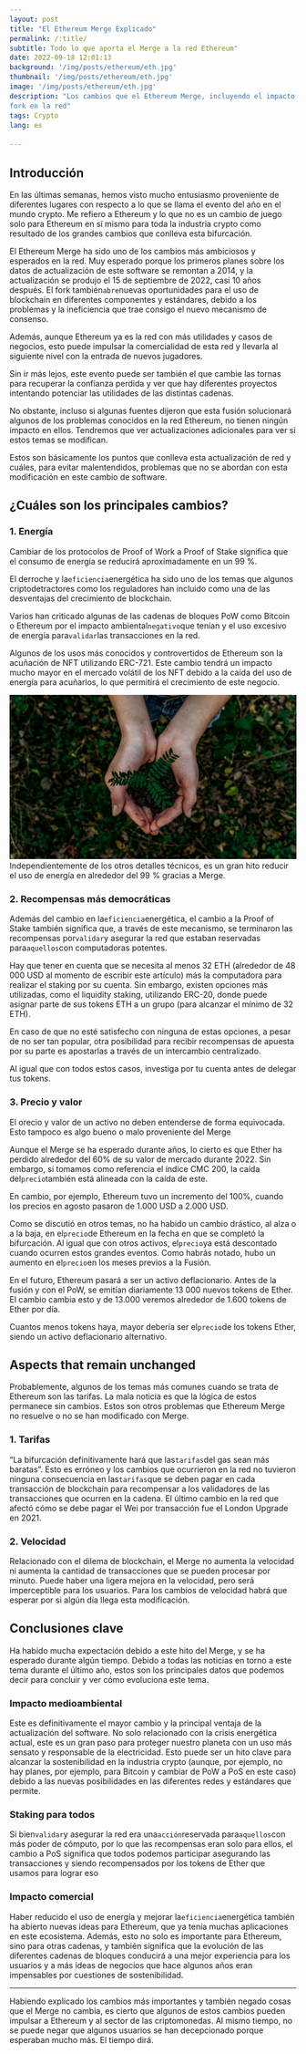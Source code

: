 ```yaml
---
layout: post
title: "El Ethereum Merge Explicado"
permalink: /:title/
subtitle: Todo lo que aporta el Merge a la red Ethereum"
date: 2022-09-18 12:01:13
background: '/img/posts/ethereum/eth.jpg'
thumbnail: '/img/posts/ethereum/eth.jpg'
image: '/img/posts/ethereum/eth.jpg'
description: "Los cambios que el Ethereum Merge, incluyendo el impacto que crean y qué aspectos no se modifican con este
fork en la red"
tags: Crypto
lang: es

---
```



## Introducción

<div class="text-article">
En las últimas semanas, hemos visto mucho entusiasmo proveniente de diferentes lugares con respecto a lo que se llama el evento del año en el mundo crypto. 
Me refiero a Ethereum y lo que no es un cambio de juego solo para Ethereum en sí mismo para toda la industria crypto como resultado de los grandes cambios que conlleva esta bifurcación.
</div>


El Ethereum Merge ha sido uno de los cambios más ambiciosos y esperados en la red. Muy esperado porque los primeros
planes sobre los datos de actualización de este software se remontan a 2014, y la actualización se produjo el 15 de
septiembre de 2022, casi 10 años después. El fork también` abre `nuevas oportunidades para el uso de blockchain en
diferentes componentes y estándares, debido a los problemas y la ineficiencia que trae consigo el nuevo mecanismo de
consenso.

Además, aunque Ethereum ya es la red con más utilidades y casos de negocios, esto puede impulsar la comercialidad de
esta red y llevarla al siguiente nivel con la entrada de nuevos jugadores.

Sin ir más lejos, este evento puede ser también el que cambie las tornas para recuperar la confianza perdida y ver que hay
diferentes proyectos intentando potenciar las utilidades de las distintas cadenas.

No obstante, incluso si algunas fuentes dijeron que esta fusión solucionará algunos de los problemas conocidos en la red
Ethereum, no tienen ningún impacto en ellos. Tendremos que ver actualizaciones adicionales para ver si estos temas se
modifican.

Estos son básicamente los puntos que conlleva esta actualización de red y cuáles, para evitar malentendidos, problemas
que no se abordan con esta modificación en este cambio de software.

## ¿Cuáles son los principales cambios?

### 1. Energía

Cambiar de los protocolos de Proof of Work a Proof of Stake significa que el consumo de energía se reducirá
aproximadamente en un 99 %.

El derroche y la` eficiencia `energética ha sido uno de los temas que algunos criptodetractores como los reguladores han
incluido como una de las desventajas del crecimiento de blockchain.

Varios han criticado algunas de las cadenas de bloques PoW como Bitcoin o Ethereum por el impacto ambiental` negativo `que
tenían y el uso excesivo de energía para` validar `las transacciones en la red.

Algunos de los usos más conocidos y controvertidos de Ethereum son la acuñación de NFT utilizando ERC-721. Este cambio
tendrá un impacto mucho mayor en el mercado volátil de los NFT debido a la caída del uso de energía para acuñarlos, lo
que permitirá el crecimiento de este negocio.


<p>
    <img class="img-fluid" src="/img/posts/ethereum/sustainable.jpeg" alt="Thinking about the future">
    <span class="caption text-muted">Independientemente de los otros detalles técnicos, es un gran hito reducir el uso de energía en alrededor del 99 % gracias a Merge.
</span>
</p>

### 2. Recompensas más democráticas

Además del cambio en la` eficiencia `energética, el cambio a la Proof of Stake también significa que, a través de este
mecanismo, se terminaron las recompensas por` validar `y asegurar la red que estaban reservadas para` aquellos `con
computadoras potentes.

Hay que tener en cuenta que se necesita al menos 32 ETH (alrededor de 48 000 USD al momento de escribir este artículo) más la
computadora para realizar el staking por su cuenta. Sin embargo, existen opciones más utilizadas, como el liquidity staking,
utilizando ERC-20, donde puede asignar parte de sus tokens ETH a un grupo (para alcanzar el mínimo de 32 ETH).

En caso de que no esté satisfecho con ninguna de estas opciones, a pesar de no ser tan popular, otra posibilidad para
recibir recompensas de apuesta por su parte es apostarlas a través de un intercambio centralizado.

Al igual que con todos estos casos, investiga por tu cuenta antes de delegar tus tokens.

### 3. Precio y valor

El orecio y valor de  un activo no deben entenderse de forma equivocada. Esto tampoco es algo bueno o malo proveniente del Merge

Aunque el Merge se ha esperado durante años, lo cierto es que Ether ha perdido alrededor del 60% de su valor de mercado
durante 2022. Sin embargo, si tomamos como referencia el índice CMC 200, la caída del` precio `también está alineada con
la caída de este.

En cambio, por ejemplo, Ethereum tuvo un incremento del 100%, cuando los precios en agosto pasaron de 1.000 USD a 2.000 USD.

Como se discutió en otros temas, no ha habido un cambio drástico, al alza o a la baja, en el` precio `de Ethereum en la
fecha en que se completó la bifurcación. Al igual que con otros activos, el` precio `ya está descontado cuando ocurren
estos grandes eventos. Como habrás notado, hubo un aumento en el` precio `en los meses previos a la Fusión.

En el futuro, Ethereum pasará a ser un activo deflacionario. Antes de la fusión y con el PoW, se emitían diariamente 13
000 nuevos tokens de Ether. El cambio cambia esto y de 13.000 veremos alrededor de 1.600 tokens de Ether por día.

Cuantos menos tokens haya, mayor debería ser el` precio `de los tokens Ether, siendo un activo deflacionario alternativo.

## Aspects that remain unchanged

Probablemente, algunos de los temas más comunes cuando se trata de Ethereum son las tarifas. La mala noticia es que la
lógica de estos permanece sin cambios. Estos son otros problemas que Ethereum Merge no resuelve o no se han modificado
con Merge.

### 1. Tarifas

“La bifurcación definitivamente hará que las` tarifas `del gas sean más baratas”. Esto es erróneo y los cambios que
ocurrieron en la red no tuvieron ninguna consecuencia en las` tarifas `que se deben pagar en cada transacción de
blockchain para recompensar a los validadores de las transacciones que ocurren en la cadena. El último cambio en la red
que afectó cómo se debe pagar el Wei por transacción fue el London Upgrade en 2021.

### 2. Velocidad

Relacionado con el dilema de blockchain, el Merge no aumenta la velocidad ni aumenta la cantidad de transacciones que se
pueden procesar por minuto. Puede haber una ligera mejora en la velocidad, pero será imperceptible para los usuarios.
Para los cambios de velocidad habrá que esperar por si algún día llega esta modificación.

## Conclusiones clave

Ha habido mucha expectación debido a este hito del Merge, y se ha esperado durante algún tiempo. Debido a todas las
noticias en torno a este tema durante el último año, estos son los principales datos que podemos decir para concluir y
ver cómo evoluciona este tema.

### Impacto medioambiental

Este es definitivamente el mayor cambio y la principal ventaja de la actualización del software. No solo relacionado con
la crisis energética actual, este es un gran paso para proteger nuestro planeta con un uso más sensato y responsable de
la electricidad. Esto puede ser un hito clave para alcanzar la sostenibilidad en la industria crypto (aunque, por
ejemplo, no hay planes, por ejemplo, para Bitcoin y cambiar de PoW a PoS en este caso) debido a las nuevas posibilidades
en las diferentes redes y estándares que permite.

### Staking para todos

Si bien` validar `y asegurar la red era una` acción `reservada para` aquellos `con más poder de cómputo, por lo que las
recompensas eran solo para ellos, el cambio a PoS significa que todos podemos participar asegurando las transacciones y
siendo recompensados ​​por los tokens de Ether que usamos para lograr eso

### Impacto comercial

Haber reducido el uso de energía y mejorar la` eficiencia `energética también ha abierto nuevas ideas para Ethereum, que
ya tenía muchas aplicaciones en este ecosistema. Además, esto no solo es importante para Ethereum, sino para otras
cadenas, y también significa que la evolución de las diferentes cadenas de bloques conducirá a una mejor experiencia
para los usuarios y a más ideas de negocios que hace algunos años eran impensables por cuestiones de sostenibilidad.


_____

Habiendo explicado los cambios más importantes y también negado cosas que el Merge no cambia, es cierto que algunos de
estos cambios pueden impulsar a Ethereum y al sector de las criptomonedas. Al mismo tiempo, no se puede negar que
algunos usuarios se han decepcionado porque esperaban mucho más. El tiempo dirá.



